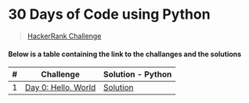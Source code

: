 # 30 Days of Code using Python

> [HackerRank Challenge](https://www.hackerrank.com/domains/tutorials/30-days-of-code "HackRank")



#### Below is a table containing the link to the challanges and the solutions



| #   | Challenge                                                                           | Solution - Python                                                   |
| --- | ----------------------------------------------------------------------------------- | ------------------------------------------------------------------------ |
| 1   | [Day 0: Hello, World](https://www.hackerrank.com/challenges/30-hello-world/problem) | [Solution](https://github.com/Sofiyyah1/HackerRank-Challenges/blob/main/Python%20-%2030%20Days%20of%20Code/Day%200:%20Hello%2C%20World.py) |
